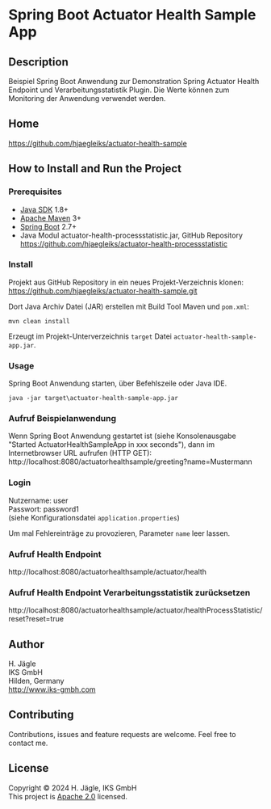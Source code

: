 # Spring Boot Actuator Health Sample App

## Description
Beispiel Spring Boot Anwendung zur Demonstration Spring Actuator Health Endpoint und Verarbeitungsstatistik Plugin.
Die Werte können zum Monitoring der Anwendung verwendet werden.

## Home
https://github.com/hjaegleiks/actuator-health-sample

## How to Install and Run the Project

### Prerequisites
* [Java SDK](https://openjdk.org/) 1.8+
* [Apache Maven](https://maven.apache.org/) 3+
* [Spring Boot](https://spring.io/projects/spring-boot) 2.7+
* Java Modul actuator-health-processstatistic.jar,
  GitHub Repository https://github.com/hjaegleiks/actuator-health-processstatistic

### Install
Projekt aus GitHub Repository in ein neues Projekt-Verzeichnis klonen:  
https://github.com/hjaegleiks/actuator-health-sample.git

Dort Java Archiv Datei (JAR) erstellen mit Build Tool Maven und `pom.xml`:
```shell
mvn clean install
```
Erzeugt im Projekt-Unterverzeichnis `target` Datei `actuator-health-sample-app.jar`.

### Usage
Spring Boot Anwendung starten, über Befehlszeile oder Java IDE.
```shell
java -jar target\actuator-health-sample-app.jar
```

### Aufruf Beispielanwendung
Wenn Spring Boot Anwendung gestartet ist (siehe Konsolenausgabe "Started ActuatorHealthSampleApp in xxx seconds"),
dann im Internetbrowser URL aufrufen (HTTP GET):  
http://localhost:8080/actuatorhealthsample/greeting?name=Mustermann

### Login
Nutzername: user  
Passwort: password1  
(siehe Konfigurationsdatei `application.properties`)

Um mal Fehlereinträge zu provozieren, Parameter `name` leer lassen.

### Aufruf Health Endpoint
http://localhost:8080/actuatorhealthsample/actuator/health

### Aufruf Health Endpoint Verarbeitungsstatistik zurücksetzen
http://localhost:8080/actuatorhealthsample/actuator/healthProcessStatistic/reset?reset=true


## Author
H. Jägle  
IKS GmbH  
Hilden, Germany  
http://www.iks-gmbh.com

## Contributing
Contributions, issues and feature requests are welcome.
Feel free to contact me.

## License
Copyright &copy; 2024 H. Jägle, IKS GmbH  
This project is [Apache 2.0](http://www.apache.org/licenses/LICENSE-2.0) licensed.
